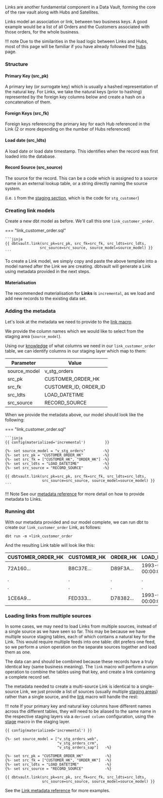 Links are another fundamental component in a Data Vault, forming the core of the raw vault along with Hubs and Satellites. 

Links model an association or link, between two business keys.
A good example would be a list of all Orders and the Customers associated with those orders, for the whole business.

!!! note
    Due to the similarities in the load logic between Links and Hubs, most of this page will be familiar if you have already followed the
    [hubs](tut_hubs.md) page.
    
### Structure

#### Primary Key (src_pk)
A primary key (or surrogate key) which is usually a hashed representation of the natural key. 
For Links, we take the natural keys (prior to hashing) represented by the foreign key columns below 
and create a hash on a concatenation of them. 

#### Foreign Keys (src_fk)
Foreign keys referencing the primary key for each Hub referenced in the Link (2 or more depending on the number of Hubs 
referenced) 

#### Load date (src_ldts)
A load date or load date timestamp. This identifies when the record was first loaded into the database.

#### Record Source (src_source)
The source for the record. This can be a code which is assigned to a source name in an external lookup table, 
or a string directly naming the source system.

(i.e. `1` from the [staging section](tut_staging.md#adding-the-metadata), 
which is the code for `stg_customer`)

### Creating link models

Create a new dbt model as before. We'll call this one `link_customer_order`. 

=== "link_customer_order.sql"

    ```jinja
    {{ dbtvault.link(src_pk=src_pk, src_fk=src_fk, src_ldts=src_ldts,
                    src_source=src_source, source_model=source_model) }}
    ```

To create a Link model, we simply copy and paste the above template into a model named after the Link we
are creating. dbtvault will generate a Link using metadata provided in the next steps.

#### Materialisation

The recommended materialisation for **Links** is `incremental`, as we load and add new records to the existing data set.

### Adding the metadata

Let's look at the metadata we need to provide to the [link macro](../macros.md#link).

We provide the column names which we would like to select from the staging area (`source_model`).

Using our [knowledge](#structure) of what columns we need in our `link_customer_order` table, we can identify columns in our
staging layer which map to them:

| Parameter      | Value                 | 
| -------------- | --------------------- | 
| source_model   | v_stg_orders          |
| src_pk         | CUSTOMER_ORDER_HK     |
| src_fk         | CUSTOMER_ID, ORDER_ID |
| src_ldts       | LOAD_DATETIME         | 
| src_source     | RECORD_SOURCE         |

When we provide the metadata above, our model should look like the following:

=== "link_customer_order.sql"

    ```jinja
    {{ config(materialized='incremental')         }}
    
    {%- set source_model = "v_stg_orders"        -%}
    {%- set src_pk = "CUSTOMER_ORDER_HK"         -%}
    {%- set src_fk = ["CUSTOMER_HK", "ORDER_HK"] -%}
    {%- set src_ldts = "LOAD_DATETIME"           -%}
    {%- set src_source = "RECORD_SOURCE"         -%}
    
    {{ dbtvault.link(src_pk=src_pk, src_fk=src_fk, src_ldts=src_ldts,
                     src_source=src_source, source_model=source_model) }}
    ```

!!! Note
    See our [metadata reference](../metadata.md#links) for more detail on how to provide metadata to Links.

### Running dbt

With our metadata provided and our model complete, we can run dbt to create our `link_customer_order` Link, as follows:

`dbt run -m +link_customer_order`

And the resulting Link table will look like this:

| CUSTOMER_ORDER_HK  | CUSTOMER_HK  | ORDER_HK     | LOAD_DATETIME            | SOURCE |
| ------------------ | ------------ | ------------ | ------------------------ | ------ |
| 72A160...          | B8C37E...    | D89F3A...    | 1993-01-01 00:00:00.000  | 1      |
| .                  | .            | .            | .                        | 1      |
| .                  | .            | .            | .                        | 1      |
| 1CE6A9...          | FED333...    | D78382...    | 1993-01-01 00:00:00.000  | 1      |

### Loading links from multiple sources

In some cases, we may need to load Links from multiple sources, instead of a single source as we have seen so far.
This may be because we have multiple source staging tables, each of which contains a natural key for the Link. 
This would require multiple feeds into one table: dbt prefers one feed, 
so we perform a union operation on the separate sources together and load them as one. 

The data can and should be combined because these records have a truly identical key (same business meaning).
The `link` macro will perform a union operation to combine the tables using that key, and create a link containing
a complete record set.

The metadata needed to create a multi-source Link is identical to a single-source Link, we just provide a 
list of sources (usually multiple [staging areas](tut_staging.md)) rather than a single source, and the [link](../macros.md#link) macro 
will handle the rest:

!!! note
    If your primary key and natural key columns have different names across the different
    tables, they will need to be aliased to the same name in the respective staging layers 
    via a `derived column` configuration, using the [stage](../macros.md#stage) macro in the staging layer.



```jinja hl_lines="3 4 5"
{{ config(materialized='incremental') }}

{%- set source_model = ["v_stg_orders_web",   
                        "v_stg_orders_crm",   
                        "v_stg_orders_sap"]   -%}

{%- set src_pk = "CUSTOMER_ORDER_HK"          -%}
{%- set src_fk = ["CUSTOMER_HK", "ORDER_HK"]  -%}
{%- set src_ldts = "LOAD_DATETIME"            -%}
{%- set src_source = "RECORD_SOURCE"          -%}

{{ dbtvault.link(src_pk=src_pk, src_fk=src_fk, src_ldts=src_ldts,
                 src_source=src_source, source_model=source_model) }}
```

See the [Link metadata reference](../metadata.md#links) for more examples.